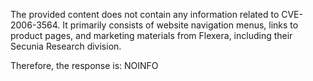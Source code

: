 The provided content does not contain any information related to CVE-2006-3564. It primarily consists of website navigation menus, links to product pages, and marketing materials from Flexera, including their Secunia Research division.

Therefore, the response is: NOINFO